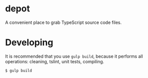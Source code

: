 # depot
A convenient place to grab TypeScript source code files.


# Developing
It is recommended that you use `gulp build`, because it performs all operations:
cleaning, tslint, unit tests, compiling.

```
$ gulp build
```
